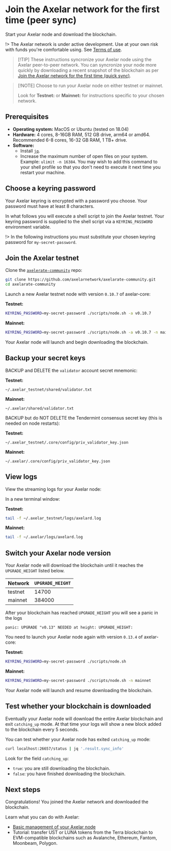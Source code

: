 # Join the Axelar network for the first time (peer sync)

Start your Axelar node and download the blockchain.

!> The Axelar network is under active development.  Use at your own risk with funds you're comfortable using.  See [Terms of use](/terms-of-use).

> [!TIP] These instructions syncronize your Axelar node using the Axelar peer-to-peer network.  You can syncronize your node more quickly by downloading a recent snapshot of the blockchain as per [Join the Axelar network for the first time (quick sync)](join.md).

> [!NOTE] Choose to run your Axelar node on either testnet or mainnet.
>
> Look for **Testnet:** or **Mainnet:** for instructions specific to your chosen network.

## Prerequisites

* **Operating system:**  MacOS or Ubuntu (tested on 18.04)
* **Hardware:** 4 cores, 8-16GB RAM, 512 GB drive, arm64 or amd64. Recommended 6-8 cores, 16-32 GB RAM, 1 TB+ drive.
* **Software:**
    * Install [`jq`](https://stedolan.github.io/jq/download/).
    * Increase the maximum number of open files on your system.  Example: `ulimit -n 16384`.  You may wish to add this command to your shell profile so that you don't need to execute it next time you restart your machine.

## Choose a keyring password

Your Axelar keyring is encrypted with a password you choose.  Your password must have at least 8 characters.

In what follows you will execute a shell script to join the Axelar testnet.  Your keyring password is supplied to the shell script via a `KEYRING_PASSWORD` environment variable.

!> In the following instructions you must substitute your chosen keyring password for `my-secret-password`.

## Join the Axelar testnet

Clone the [`axelerate-community`](https://github.com/axelarnetwork/axelarate-community) repo:

```bash
git clone https://github.com/axelarnetwork/axelarate-community.git
cd axelarate-community
```

Launch a new Axelar testnet node with version `0.10.7` of axelar-core:

**Testnet:**
```bash
KEYRING_PASSWORD=my-secret-password ./scripts/node.sh -a v0.10.7
```

**Mainnet:**
```bash
KEYRING_PASSWORD=my-secret-password ./scripts/node.sh -a v0.10.7 -n mainnet
```

Your Axelar node will launch and begin downloading the blockchain.

## Backup your secret keys

BACKUP and DELETE the `validator` account secret mnemonic:

**Testnet:**
```
~/.axelar_testnet/shared/validator.txt
```

**Mainnet:**
```
~/.axelar/shared/validator.txt
```

BACKUP but do NOT DELETE the Tendermint consensus secret key (this is needed on node restarts):

**Testnet:**
```
~/.axelar_testnet/.core/config/priv_validator_key.json
```

**Mainnet:**
```
~/.axelar/.core/config/priv_validator_key.json
```

## View logs

View the streaming logs for your Axelar node:

In a new terminal window:

**Testnet:**
```bash
tail -f ~/.axelar_testnet/logs/axelard.log
```

**Mainnet:**
```bash
tail -f ~/.axelar/logs/axelard.log
```

## Switch your Axelar node version

Your Axelar node will download the blockchain until it reaches the `UPGRADE_HEIGHT` listed below.

Network | `UPGRADE_HEIGHT` 
------- | -------- 
testnet | 14700
mainnet | 384000

After your blockchain has reached `UPGRADE_HEIGHT` you will see a panic in the logs

```
panic: UPGRADE "v0.13" NEEDED at height: UPGRADE_HEIGHT: 
```

You need to launch your Axelar node again with version `0.13.4` of axelar-core:

**Testnet:**
```bash
KEYRING_PASSWORD=my-secret-password ./scripts/node.sh
```

**Mainnet:**
```bash
KEYRING_PASSWORD=my-secret-password ./scripts/node.sh -n mainnet
```

Your Axelar node will launch and resume downloading the blockchain.

## Test whether your blockchain is downloaded

Eventually your Axelar node will download the entire Axelar blockchain and exit `catching_up` mode.  At that time your logs will show a new block added to the blockchain every 5 seconds.

You can test whether your Axelar node has exited `catching_up` mode:

```bash
curl localhost:26657/status | jq '.result.sync_info'
```

Look for the field `catching_up`:
* `true`: you are still downloading the blockchain.
* `false`: you have finished downloading the blockchain.

## Next steps

Congratulations!  You joined the Axelar network and downloaded the blockchain.

Learn what you can do with Axelar:

* [Basic management of your Axelar node](/setup/basic)
* Tutorial: transfer UST or LUNA tokens from the Terra blockchain to EVM-compatible blockchains such as Avalanche, Ethereum, Fantom, Moonbeam, Polygon.